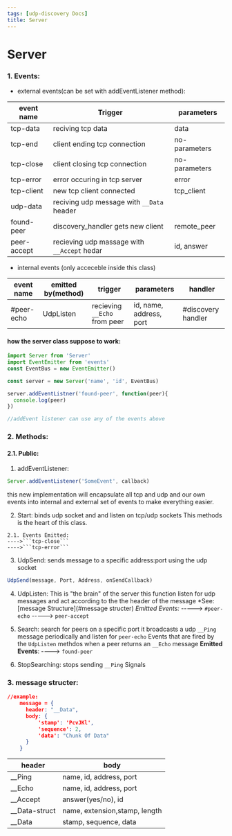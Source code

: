 ```yaml
---
tags: [udp-discovery Docs]
title: Server
---
```


# Server

### 1. Events: 
- external events(can be set with addEventListener method):

| event name  | Trigger                                                       |parameters
|-------------|---------------------------------------------------------------|--------------------------------
| tcp-data    |reciving tcp data                                              | data
| tcp-end     |client ending tcp connection                                   | no-parameters
| tcp-close   |client closing tcp connection                                  | no-parameters
| tcp-error   |error occuring in tcp server                                   | error
| tcp-client  |new tcp client connected                                       | tcp_client
| udp-data    |reciving udp message with ```__Data``` header                  | 
| found-peer  |discovery_handler gets new client                              | remote_peer
| peer-accept |recieving udp massage with ```__Accept``` hedar                | id, answer

- internal events (only acceceble inside this class)

| event name    | emitted by(method)   | trigger                         | parameters             | handler
|---------------|----------------------|---------------------------------|------------------------|----------------------
| #peer-echo    | UdpListen            | recieving ```__Echo``` from peer| id, name, address, port| #discovery handler

#### how the server class suppose to work:
```javascript
import Server from 'Server'
import EventEmitter from 'events'
const EventBus = new EventEmitter()

const server = new Server('name', 'id', EventBus)

server.addEventListner('found-peer', function(peer){
  console.log(peer)
})

//addEvent listener can use any of the events above
```

### 2. Methods:
#### 2.1. Public:
  1. addEventListener:
  ```javascript
  Server.addEventListener('SomeEvent', callback)
  ```
  this new implementation will encapsulate all tcp and udp and our own events into internal and external set of events to make everything easier.
  
  2. Start:
    binds udp socket and and listen on tcp/udp sockets
    This methods is the heart of this class.
    
    2.1. Events Emitted:
    ---->```tcp-close```
    ---->```tcp-error```

  3. UdpSend:
  sends message to a specific address:port using the udp socket
  ```javascript
  UdpSend(message, Port, Address, onSendCallback)
  ```
  4. UdpListen:
  This is "the brain" of the server
  this function listen for udp messages and act according to the the header of the message *See: [message Structure](#message structer) 
  *Emitted Events:*
  -----> ```#peer-echo``` 
  -----> ```peer-accept```

  5. Search:
  search for peers on a specific port 
  it broadcasts a udp ```__Ping``` message  periodically and listen for ```peer-echo``` Events that are fired by the ```UdpListen``` methdos when a peer returns an ```__Echo``` message
  **Emitted Events**:
  ----> ```found-peer```

  6. StopSearching:
    stops sending ```__Ping``` Signals



 ### 3. message structer:
```json
//example:
    message = {
      header: "__Data",
      body: {
          'stamp': 'PcvJKl',
          'sequence': 2,
          'data': "Chunk Of Data" 
      }
    }
```
|header         |body                            |
|---------------|--------------------------------|
| __Ping        |name, id, address, port         |
| __Echo        |name, id, address, port         |
| __Accept      |answer(yes/no), id              |
| __Data-struct |name, extension,stamp, length   |
| __Data        |stamp, sequence, data           |


